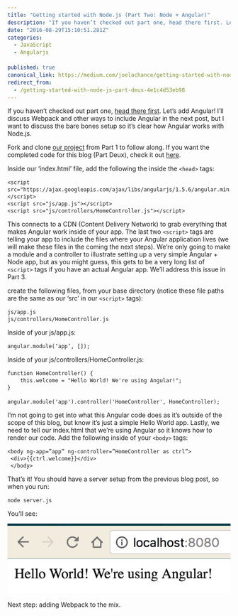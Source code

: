 ```yaml
---
title: "Getting started with Node.js (Part Two: Node + Angular)"
description: "If you haven’t checked out part one, head there first. Let’s add Angular! I’ll discuss Webpack and other ways to include Angular in the next post, but I want to discuss the bare bones setup so it’s…"
date: "2016-08-29T15:10:51.281Z"
categories: 
  - JavaScript
  - Angularjs

published: true
canonical_link: https://medium.com/joelachance/getting-started-with-node-js-part-deux-4e1c4d53eb98
redirect_from:
  - /getting-started-with-node-js-part-deux-4e1c4d53eb98
---
```


If you haven’t checked out part one, [head there first](https://medium.com/@joelachance/get-started-with-node-js-part-1-19a13d3d731e#.lu0ok882x). Let’s add Angular! I’ll discuss Webpack and other ways to include Angular in the next post, but I want to discuss the bare bones setup so it’s clear how Angular works with Node.js.

Fork and clone [our project](https://github.com/fiveinfinity/node-blog-part-1) from Part 1 to follow along. If you want the completed code for this blog (Part Deux), check it out [here](https://github.com/fiveinfinity/node-blog-part-2).

Inside our ‘index.html’ file, add the following the inside the `<head>` tags:

```
<script src="https://ajax.googleapis.com/ajax/libs/angularjs/1.5.6/angular.min.js"></script>
<script src="js/app.js"></script>
<script src="js/controllers/HomeController.js"></script>
```

This connects to a CDN (Content Delivery Network) to grab everything that makes Angular work inside of your app. The last two `<script>` tags are telling your app to include the files where your Angular application lives (we will make these files in the coming the next steps). We’re only going to make a module and a controller to illustrate setting up a very simple Angular + Node app, but as you might guess, this gets to be a very long list of `<script>` tags if you have an actual Angular app. We’ll address this issue in Part 3.

create the following files, from your base directory (notice these file paths are the same as our ‘src’ in our `<script>` tags):

```
js/app.js
js/controllers/HomeController.js
```

Inside of your js/app.js:

```
angular.module(‘app’, []);
```

Inside of your js/controllers/HomeController.js:

```
function HomeController() {
    this.welcome = "Hello World! We're using Angular!";
}

angular.module('app').controller('HomeController', HomeController);
```

I’m not going to get into what this Angular code does as it’s outside of the scope of this blog, but know it’s just a simple Hello World app. Lastly, we need to tell our index.html that we’re using Angular so it knows how to render our code. Add the following inside of your `<body>` tags:

```
<body ng-app=”app” ng-controller=”HomeController as ctrl”>
 <div>{{ctrl.welcome}}</div>
 </body>
```

That’s it! You should have a server setup from the previous blog post, so when you run:

```
node server.js
```

You’ll see:

![](./asset-1.png)

Next step: adding Webpack to the mix.
